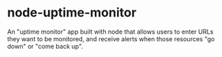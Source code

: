 # node-uptime-monitor
An "uptime monitor" app built with node that allows users to enter URLs they want to be monitored, and receive alerts when those resources "go down" or "come back up". 

